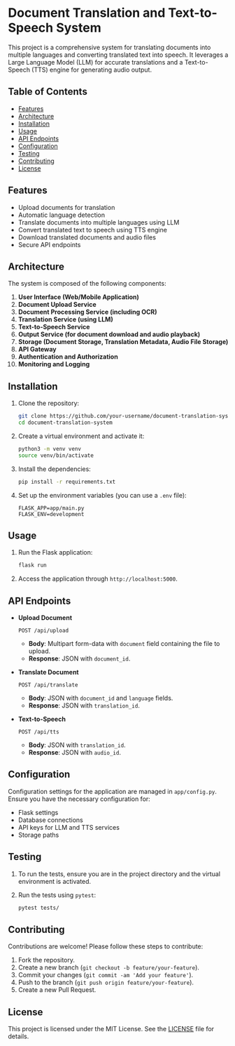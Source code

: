 # Document Translation and Text-to-Speech System

This project is a comprehensive system for translating documents into multiple languages and converting translated text into speech. It leverages a Large Language Model (LLM) for accurate translations and a Text-to-Speech (TTS) engine for generating audio output.

## Table of Contents

- [Features](#features)
- [Architecture](#architecture)
- [Installation](#installation)
- [Usage](#usage)
- [API Endpoints](#api-endpoints)
- [Configuration](#configuration)
- [Testing](#testing)
- [Contributing](#contributing)
- [License](#license)

## Features

- Upload documents for translation
- Automatic language detection
- Translate documents into multiple languages using LLM
- Convert translated text to speech using TTS engine
- Download translated documents and audio files
- Secure API endpoints

## Architecture

The system is composed of the following components:

1. **User Interface (Web/Mobile Application)**
2. **Document Upload Service**
3. **Document Processing Service (including OCR)**
4. **Translation Service (using LLM)**
5. **Text-to-Speech Service**
6. **Output Service (for document download and audio playback)**
7. **Storage (Document Storage, Translation Metadata, Audio File Storage)**
8. **API Gateway**
9. **Authentication and Authorization**
10. **Monitoring and Logging**

## Installation

1. Clone the repository:

   ```bash
   git clone https://github.com/your-username/document-translation-system.git
   cd document-translation-system
   ```
2. Create a virtual environment and activate it:

   ```bash
   python3 -m venv venv
   source venv/bin/activate
   ```
3. Install the dependencies:

   ```bash
   pip install -r requirements.txt
   ```
4. Set up the environment variables (you can use a `.env` file):

   ```env
   FLASK_APP=app/main.py
   FLASK_ENV=development
   ```

## Usage

1. Run the Flask application:

   ```bash
   flask run
   ```
2. Access the application through `http://localhost:5000`.

## API Endpoints

- **Upload Document**

  ```http
  POST /api/upload
  ```

  - **Body**: Multipart form-data with `document` field containing the file to upload.
  - **Response**: JSON with `document_id`.
- **Translate Document**

  ```http
  POST /api/translate
  ```

  - **Body**: JSON with `document_id` and `language` fields.
  - **Response**: JSON with `translation_id`.
- **Text-to-Speech**

  ```http
  POST /api/tts
  ```

  - **Body**: JSON with `translation_id`.
  - **Response**: JSON with `audio_id`.

## Configuration

Configuration settings for the application are managed in `app/config.py`. Ensure you have the necessary configuration for:

- Flask settings
- Database connections
- API keys for LLM and TTS services
- Storage paths

## Testing

1. To run the tests, ensure you are in the project directory and the virtual environment is activated.
2. Run the tests using `pytest`:

   ```bash
   pytest tests/
   ```

## Contributing

Contributions are welcome! Please follow these steps to contribute:

1. Fork the repository.
2. Create a new branch (`git checkout -b feature/your-feature`).
3. Commit your changes (`git commit -am 'Add your feature'`).
4. Push to the branch (`git push origin feature/your-feature`).
5. Create a new Pull Request.

## License

This project is licensed under the MIT License. See the [LICENSE](LICENSE) file for details.
